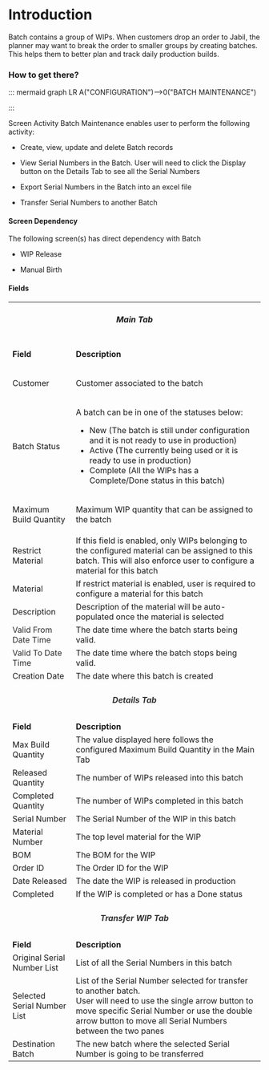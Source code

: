# Introduction

Batch contains a group of WIPs. When customers drop an order to Jabil, the planner may want to break the order to smaller groups by creating batches. This helps them to better plan and track daily production builds.




### How to get there?




::: mermaid
graph LR
A("CONFIGURATION")-->0("BATCH MAINTENANCE")

:::

Screen Activity
Batch Maintenance enables user to perform the following activity:

- Create, view, update and delete Batch records

- View Serial Numbers in the Batch. User will need to click the Display button on the Details Tab to see all the Serial Numbers

- Export Serial Numbers in the Batch into an excel file

- Transfer Serial Numbers to another Batch




#### Screen Dependency


The following screen(s) has direct dependency with Batch

- WIP Release

- Manual Birth




#### Fields



<table class="confluenceTable"><colgroup><col /><col /></colgroup><tbody><tr><td colspan="2" class="confluenceTd"><h5 style="text-align: center;" id="Batch-MainTab"><strong>Main Tab</strong></h5></td></tr><tr><td class="highlight-grey confluenceTd" data-highlight-colour="grey"><p><strong>Field</strong></p></td><td class="highlight-grey confluenceTd" data-highlight-colour="grey"><p><strong>Description </strong></p></td></tr><tr><td class="confluenceTd"><p>Customer</p></td><td class="confluenceTd"><p>Customer associated to the batch</p></td></tr><tr><td colspan="1" class="confluenceTd">Batch Status</td><td colspan="1" class="confluenceTd"><p>A batch can be in one of the statuses below:</p><ul><li>New (The batch is still under configuration and it is not ready to use in production)</li><li>Active (The currently being used or it is ready to use in production)</li><li>Complete (All the WIPs has a Complete/Done status in this batch)</li></ul></td></tr><tr><td colspan="1" class="confluenceTd">Maximum Build Quantity</td><td colspan="1" class="confluenceTd"><p>Maximum WIP quantity that can be assigned to the batch</p></td></tr><tr><td colspan="1" class="confluenceTd">Restrict Material</td><td colspan="1" class="confluenceTd">If this field is enabled, only WIPs belonging to the configured material can be assigned to this batch. This will also enforce user to configure a material for this batch</td></tr><tr><td colspan="1" class="confluenceTd">Material</td><td colspan="1" class="confluenceTd">If restrict material is enabled, user is required to configure a material for this batch</td></tr><tr><td colspan="1" class="confluenceTd">Description</td><td colspan="1" class="confluenceTd">Description of the material will be auto-populated once the material is selected</td></tr><tr><td colspan="1" class="confluenceTd"><span style="color: rgb(45,46,47);">Valid From Date Time</span></td><td colspan="1" class="confluenceTd">The date time where the batch starts being valid.</td></tr><tr><td colspan="1" class="confluenceTd"><span style="color: rgb(45,46,47);">Valid To Date Time</span></td><td colspan="1" class="confluenceTd">The date time where the batch stops being valid.</td></tr><tr><td colspan="1" class="confluenceTd">Creation Date</td><td colspan="1" class="confluenceTd">The date where this batch is created</td></tr><tr><td colspan="2" class="confluenceTd"><h5 style="text-align: center;" id="Batch-DetailsTab"><span style="color: rgb(51,51,51);">Details Tab</span></h5></td></tr><tr><td class="highlight-grey confluenceTd" colspan="1" data-highlight-colour="grey"><strong>Field</strong></td><td class="highlight-grey confluenceTd" colspan="1" data-highlight-colour="grey"><strong>Description</strong></td></tr><tr><td colspan="1" class="confluenceTd">Max Build Quantity</td><td colspan="1" class="confluenceTd"><span>The value displayed here follows the configured <span>Maximum Build Quantity in the Main Tab</span></span></td></tr><tr><td colspan="1" class="confluenceTd">Released Quantity</td><td colspan="1" class="confluenceTd">The number of WIPs released into this batch</td></tr><tr><td colspan="1" class="confluenceTd">Completed Quantity</td><td colspan="1" class="confluenceTd">The number of WIPs completed in this batch</td></tr><tr><td colspan="1" class="confluenceTd"><span>Serial Number</span></td><td colspan="1" class="confluenceTd">The Serial Number of the WIP in this batch</td></tr><tr><td colspan="1" class="confluenceTd">Material Number</td><td colspan="1" class="confluenceTd">The top level material for the WIP</td></tr><tr><td colspan="1" class="confluenceTd">BOM</td><td colspan="1" class="confluenceTd">The BOM for the WIP</td></tr><tr><td colspan="1" class="confluenceTd"><span>Order ID</span></td><td colspan="1" class="confluenceTd">The Order ID for the WIP</td></tr><tr><td colspan="1" class="confluenceTd">Date Released</td><td colspan="1" class="confluenceTd">The date the WIP is released in production</td></tr><tr><td colspan="1" class="confluenceTd">Completed</td><td colspan="1" class="confluenceTd">If the WIP is completed or has a Done status</td></tr><tr><td colspan="2" class="confluenceTd"><h5 style="text-align: center;" id="Batch-TransferWIPTab"><span style="color: rgb(51,51,51);">Transfer WIP Tab</span></h5></td></tr><tr><td class="highlight-grey confluenceTd" colspan="1" data-highlight-colour="grey"><strong>Field</strong></td><td class="highlight-grey confluenceTd" colspan="1" data-highlight-colour="grey"><strong>Description</strong></td></tr><tr><td colspan="1" class="confluenceTd">Original Serial Number List</td><td colspan="1" class="confluenceTd">List of all the Serial Numbers in this batch</td></tr><tr><td colspan="1" class="confluenceTd"><span>Selected Serial Number List</span></td><td colspan="1" class="confluenceTd">List of the Serial Number selected for transfer to another batch. <br />User will need to use the single arrow button to move specific Serial Number or use the double arrow button to move all Serial Numbers between the two panes</td></tr><tr><td colspan="1" class="confluenceTd">Destination Batch</td><td colspan="1" class="confluenceTd">The new batch where the selected Serial Number is going to be transferred</td></tr></tbody></table>


